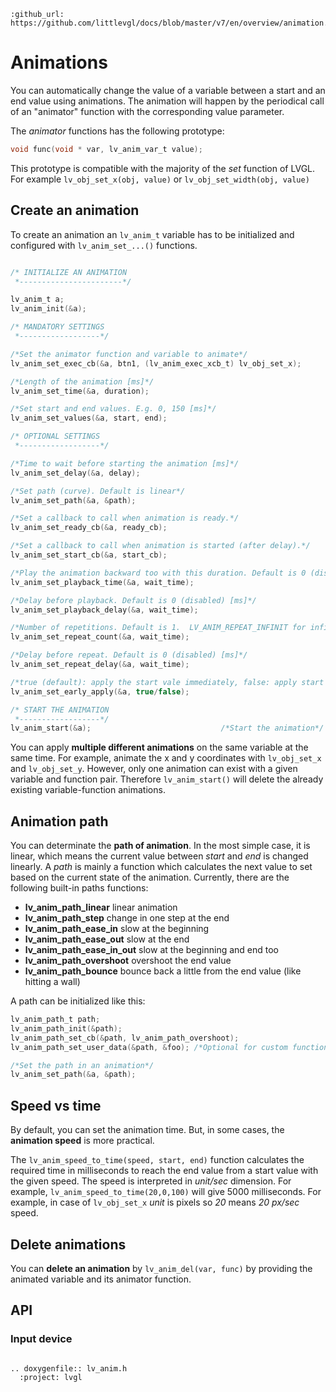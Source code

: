 ```eval_rst
:github_url: https://github.com/littlevgl/docs/blob/master/v7/en/overview/animation.md
```
# Animations

You can automatically change the value of a variable between a start and an end value using animations.
The animation will happen by the periodical call of an "animator" function with the corresponding value parameter.

The *animator* functions has the following prototype:
```c
void func(void * var, lv_anim_var_t value);
```
This prototype is compatible with the majority of the *set* function of LVGL. For example `lv_obj_set_x(obj, value)` or `lv_obj_set_width(obj, value)`


## Create an animation
To create an animation an `lv_anim_t` variable has to be initialized and configured with `lv_anim_set_...()` functions.

```c

/* INITIALIZE AN ANIMATION
 *-----------------------*/

lv_anim_t a;
lv_anim_init(&a);

/* MANDATORY SETTINGS
 *------------------*/

/*Set the animator function and variable to animate*/
lv_anim_set_exec_cb(&a, btn1, (lv_anim_exec_xcb_t) lv_obj_set_x); 

/*Length of the animation [ms]*/
lv_anim_set_time(&a, duration);

/*Set start and end values. E.g. 0, 150 [ms]*/
lv_anim_set_values(&a, start, end);

/* OPTIONAL SETTINGS
 *------------------*/

/*Time to wait before starting the animation [ms]*/
lv_anim_set_delay(&a, delay);

/*Set path (curve). Default is linear*/
lv_anim_set_path(&a, &path);

/*Set a callback to call when animation is ready.*/
lv_anim_set_ready_cb(&a, ready_cb);

/*Set a callback to call when animation is started (after delay).*/
lv_anim_set_start_cb(&a, start_cb);

/*Play the animation backward too with this duration. Default is 0 (disabled) [ms]*/
lv_anim_set_playback_time(&a, wait_time); 

/*Delay before playback. Default is 0 (disabled) [ms]*/
lv_anim_set_playback_delay(&a, wait_time);

/*Number of repetitions. Default is 1.  LV_ANIM_REPEAT_INFINIT for infinite repetition*/
lv_anim_set_repeat_count(&a, wait_time);

/*Delay before repeat. Default is 0 (disabled) [ms]*/
lv_anim_set_repeat_delay(&a, wait_time);

/*true (default): apply the start vale immediately, false: apply start vale after delay when then anim. really starts. */
lv_anim_set_early_apply(&a, true/false);

/* START THE ANIMATION
 *------------------*/
lv_anim_start(&a);                             /*Start the animation*/
```


You can apply **multiple different animations** on the same variable at the same time.
For example, animate the x and y coordinates with `lv_obj_set_x` and `lv_obj_set_y`. However, only one animation can exist with a given variable and function pair.
Therefore `lv_anim_start()` will delete the already existing variable-function animations.

## Animation path

You can determinate the **path of animation**. In the most simple case, it is linear, which means the current value between *start* and *end*  is changed linearly.
A *path* is mainly a function which calculates the next value to set based on the current state of the animation. Currently, there are the following built-in paths functions:

- **lv_anim_path_linear** linear animation
- **lv_anim_path_step** change in one step at the end
- **lv_anim_path_ease_in** slow at the beginning
- **lv_anim_path_ease_out** slow at the end
- **lv_anim_path_ease_in_out** slow at the beginning and end too
- **lv_anim_path_overshoot** overshoot the end value
- **lv_anim_path_bounce** bounce back a little from the end value (like hitting a wall)

A path can be initialized like this:
```c
lv_anim_path_t path;
lv_anim_path_init(&path);
lv_anim_path_set_cb(&path, lv_anim_path_overshoot);
lv_anim_path_set_user_data(&path, &foo); /*Optional for custom functions*/

/*Set the path in an animation*/
lv_anim_set_path(&a, &path);
```

## Speed vs time
By default, you can set the animation time. But, in some cases, the **animation speed** is more practical.

The `lv_anim_speed_to_time(speed, start, end)` function calculates the required time in milliseconds to reach the end value from a start value with the given speed.
The speed is interpreted in _unit/sec_ dimension. For example,  `lv_anim_speed_to_time(20,0,100)` will give 5000 milliseconds. For example, in case of `lv_obj_set_x` *unit* is pixels so *20* means *20 px/sec* speed.

## Delete animations

You can **delete an animation** by `lv_anim_del(var, func)` by providing the animated variable and its animator function.

## API

### Input device

```eval_rst

.. doxygenfile:: lv_anim.h
  :project: lvgl

```
